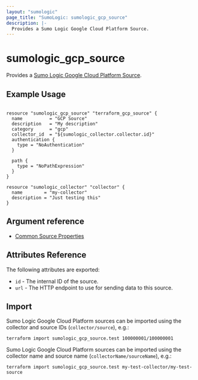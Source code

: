 ```yaml
---
layout: "sumologic"
page_title: "SumoLogic: sumologic_gcp_source"
description: |-
  Provides a Sumo Logic Google Cloud Platform Source.
---
```


# sumologic_gcp_source
Provides a [Sumo Logic Google Cloud Platform Source][2].

## Example Usage
```hcl

resource "sumologic_gcp_source" "terraform_gcp_source" {
  name          = "GCP Source"
  description   = "My description"
  category      = "gcp"
  collector_id  = "${sumologic_collector.collector.id}"
  authentication {
    type = "NoAuthentication"
  }

  path {
    type = "NoPathExpression"
  }
}

resource "sumologic_collector" "collector" {
  name        = "my-collector"
  description = "Just testing this"
}
```

## Argument reference
  * [Common Source Properties](https://github.com/terraform-providers/terraform-provider-sumologic/tree/master/website#common-source-properties)

## Attributes Reference
The following attributes are exported:

- `id` - The internal ID of the source.
- `url` - The HTTP endpoint to use for sending data to this source.

## Import
Sumo Logic Google Cloud Platform sources can be imported using the collector and source IDs (`collector/source`), e.g.:

```hcl
terraform import sumologic_gcp_source.test 100000001/100000001
```

Sumo Logic Google Cloud Platform sources can be imported using the collector name and source name (`collectorName/sourceName`), e.g.:

```hcl
terraform import sumologic_gcp_source.test my-test-collector/my-test-source
```

[1]: https://help.sumologic.com/Send_Data/Sources/03Use_JSON_to_Configure_Sources/JSON_Parameters_for_Hosted_Sources
[2]: https://help.sumologic.com/03Send-Data/Sources/02Sources-for-Hosted-Collectors/Google-Cloud-Platform-Source
